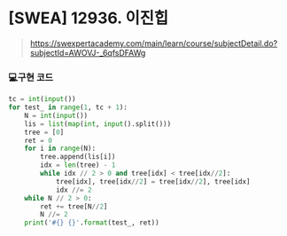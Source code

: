 # [SWEA] 12936. 이진힙

> https://swexpertacademy.com/main/learn/course/subjectDetail.do?subjectId=AWOVJ-_6qfsDFAWg

### 💻구현 코드

```python
tc = int(input())
for test_ in range(1, tc + 1):
    N = int(input())
    lis = list(map(int, input().split()))
    tree = [0]
    ret = 0
    for i in range(N):
        tree.append(lis[i])
        idx = len(tree) - 1
        while idx // 2 > 0 and tree[idx] < tree[idx//2]:
            tree[idx], tree[idx//2] = tree[idx//2], tree[idx]
            idx //= 2
    while N // 2 > 0:
        ret += tree[N//2]
        N //= 2
    print('#{} {}'.format(test_, ret))
```

